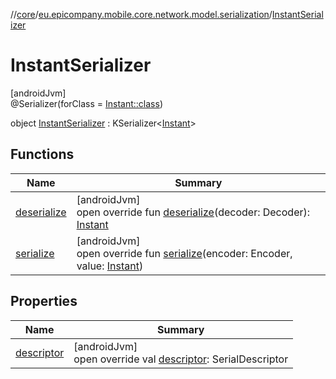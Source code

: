 //[core](../../../index.md)/[eu.epicompany.mobile.core.network.model.serialization](../index.md)/[InstantSerializer](index.md)

# InstantSerializer

[androidJvm]\
@Serializer(forClass = [Instant::class](https://developer.android.com/reference/kotlin/java/time/Instant.html))

object [InstantSerializer](index.md) : KSerializer&lt;[Instant](https://developer.android.com/reference/kotlin/java/time/Instant.html)&gt;

## Functions

| Name | Summary |
|---|---|
| [deserialize](deserialize.md) | [androidJvm]<br>open override fun [deserialize](deserialize.md)(decoder: Decoder): [Instant](https://developer.android.com/reference/kotlin/java/time/Instant.html) |
| [serialize](serialize.md) | [androidJvm]<br>open override fun [serialize](serialize.md)(encoder: Encoder, value: [Instant](https://developer.android.com/reference/kotlin/java/time/Instant.html)) |

## Properties

| Name | Summary |
|---|---|
| [descriptor](descriptor.md) | [androidJvm]<br>open override val [descriptor](descriptor.md): SerialDescriptor |

